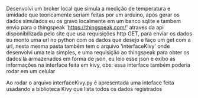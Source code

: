 Desenvolvi um broker local que simula a medição de temperatura e úmidade que teoricamente seriam feitas por um arduino, após gerar os dados simulados eu os gravo localmente em um banco sqlite e tambem envio para o thingspeak 'https://thingspeak.com/' atraves da api disponibilizada pelo site que usa requisições http GET, para enviar os dados eu monto uma url no python com os dados que desejo e faço um get com a url, nesta mesma pasta também tem o arquivo 'interfaceKivy' onde desenvolvi uma tela simples, e uma requisição ao thingspeak para obter os dados lá armazenados em forma de json, eu leio esse json e exibo as informações na interface feita em kivy, obs: essa interface também poderia rodar em um celular

Ao rodar o arquivo interfaceKivy.py é apresentada uma inteface feita usadando a biblioteca Kivy que lista todos os dados registrados
